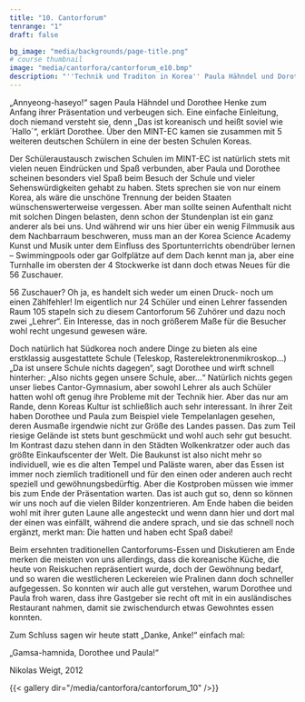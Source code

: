 ```yaml
---
title: "10. Cantorforum"
tenrange: "1"
draft: false

bg_image: "media/backgrounds/page-title.png"
# course thumbnail
image: "media/cantorfora/cantorforum_e10.bmp"
description: "''Technik und Traditon in Korea'' Paula Hähndel und Dorothee Henke"
---
```


„Annyeong-haseyo!“ sagen Paula Hähndel und Dorothee Henke zum Anfang ihrer Präsentation und verbeugen sich. Eine einfache Einleitung, doch niemand versteht sie, denn „Das ist koreanisch und heißt soviel wie ´Hallo´“, erklärt Dorothee. Über den MINT-EC kamen sie zusammen mit 5 weiteren deutschen Schülern in eine der besten Schulen Koreas.

Der Schüleraustausch zwischen Schulen im MINT-EC ist natürlich stets mit vielen neuen Eindrücken und Spaß verbunden, aber Paula und Dorothee scheinen besonders viel Spaß beim Besuch der Schule und vieler Sehenswürdigkeiten gehabt zu haben. Stets sprechen sie von nur einem Korea, als wäre die unschöne Trennung der beiden Staaten wünschenswerterweise vergessen. Aber man sollte seinen Aufenthalt nicht mit solchen Dingen belasten, denn schon der Stundenplan ist ein ganz anderer als bei uns. Und während wir uns hier über ein wenig Filmmusik aus dem Nachbarraum beschweren, muss man an der Korea Science Academy Kunst und Musik unter dem Einfluss des Sportunterrichts obendrüber lernen – Swimmingpools oder gar Golfplätze auf dem Dach kennt man ja, aber eine Turnhalle im obersten der 4 Stockwerke ist dann doch etwas Neues für die 56 Zuschauer.

56 Zuschauer? Oh ja, es handelt sich weder um einen Druck- noch um einen Zählfehler! Im eigentlich nur 24 Schüler und einen Lehrer fassenden Raum 105 stapeln sich zu diesem Cantorforum 56 Zuhörer und dazu noch zwei „Lehrer“. Ein Interesse, das in noch größerem Maße für die Besucher wohl recht ungesund gewesen wäre.

Doch natürlich hat Südkorea noch andere Dinge zu bieten als eine erstklassig ausgestattete Schule (Teleskop, Rasterelektronenmikroskop...) „Da ist unsere Schule nichts dagegen“, sagt Dorothee und wirft schnell hinterher: „Also nichts gegen unsere Schule, aber...“ Natürlich nichts gegen unser liebes Cantor-Gymnasium, aber sowohl Lehrer als auch Schüler hatten wohl oft genug ihre Probleme mit der Technik hier. Aber das nur am Rande, denn Koreas Kultur ist schließlich auch sehr interessant. In ihrer Zeit haben Dorothee und Paula zum Beispiel viele Tempelanlagen gesehen, deren Ausmaße irgendwie nicht zur Größe des Landes passen. Das zum Teil riesige Gelände ist stets bunt geschmückt und wohl auch sehr gut besucht. Im Kontrast dazu stehen dann in den Städten Wolkenkratzer oder auch das größte Einkaufscenter der Welt. Die Baukunst ist also nicht mehr so individuell, wie es die alten Tempel und Paläste waren, aber das Essen ist immer noch ziemlich traditionell und für den einen oder anderen auch recht speziell und gewöhnungsbedürftig. Aber die Kostproben müssen wie immer bis zum Ende der Präsentation warten. Das ist auch gut so, denn so können wir uns noch auf die vielen Bilder konzentrieren. Am Ende haben die beiden wohl mit ihrer guten Laune alle angesteckt und wenn dann hier und dort mal der einen was einfällt, während die andere sprach, und sie das schnell noch ergänzt, merkt man: Die hatten und haben echt Spaß dabei!

Beim ersehnten traditionellen Cantorforums-Essen und Diskutieren am Ende merken die meisten von uns allerdings, dass die koreanische Küche, die heute von Reiskuchen repräsentiert wurde, doch der Gewöhnung bedarf, und so waren die westlicheren Leckereien wie Pralinen dann doch schneller aufgegessen. So konnten wir auch alle gut verstehen, warum Dorothee und Paula froh waren, dass ihre Gastgeber sie recht oft mit in ein ausländisches Restaurant nahmen, damit sie zwischendurch etwas Gewohntes essen konnten.

Zum Schluss sagen wir heute statt „Danke, Anke!“ einfach mal:

„Gamsa-hamnida, Dorothee und Paula!“

Nikolas Weigt, 2012

{{< gallery dir="/media/cantorfora/cantorforum_10" />}}
